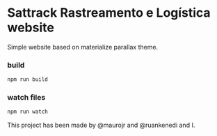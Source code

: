 # Sattrack Rastreamento e Logística website

Simple website based on materialize parallax theme.

### build
```bash
npm run build
```

### watch files 
```bash
npm run watch
```

This project has been made by @maurojr and @ruankenedi and I.
